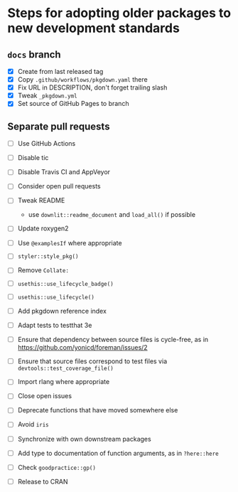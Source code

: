 # Steps for adopting older packages to new development standards

## `docs` branch

- [x] Create from last released tag
- [x] Copy `.github/workflows/pkgdown.yaml` there
- [x] Fix URL in DESCRIPTION, don't forget trailing slash
- [x] Tweak `_pkgdown.yml`
- [x] Set source of GitHub Pages to branch

## Separate pull requests

- [ ] Use GitHub Actions
- [ ] Disable tic
- [ ] Disable Travis CI and AppVeyor
- [ ] Consider open pull requests
- [ ] Tweak README

    - use `downlit::readme_document` and `load_all()` if possible

- [ ] Update roxygen2
- [ ] Use `@examplesIf` where appropriate
- [ ] `styler::style_pkg()`
- [ ] Remove `Collate:`
- [ ] `usethis::use_lifecycle_badge()`
- [ ] `usethis::use_lifecycle()`
- [ ] Add pkgdown reference index
- [ ] Adapt tests to testthat 3e
- [ ] Ensure that dependency between source files is cycle-free, as in https://github.com/yonicd/foreman/issues/2
- [ ] Ensure that source files correspond to test files via `devtools::test_coverage_file()`
- [ ] Import rlang where appropriate
- [ ] Close open issues
- [ ] Deprecate functions that have moved somewhere else
- [ ] Avoid `iris`
- [ ] Synchronize with own downstream packages
- [ ] Add type to documentation of function arguments, as in `?here::here`
- [ ] Check `goodpractice::gp()`
- [ ] Release to CRAN
